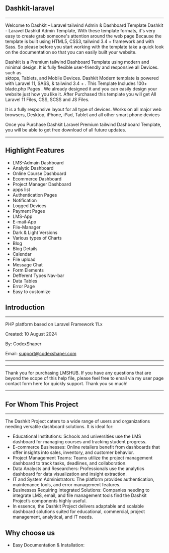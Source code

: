 ## Dashkit-laravel

---

Welcome to Dashkit – Laravel tailwind Admin & Dashboard Template
Dashkit - Laravel Dashkit Admin Template, With these template formats, it's very easy to create grab someone's attention around the web page Because the template is built using HTML5, CSS3, tailwind 3.4 + framework and with Sass. So please before you start working with the template take a quick look on the documentation so that you can easily built your website.

Dashkit is a Premium tailwind Dashboard Template using modern and minimal design. It is fully flexible user-friendly and responsive all Devices. such as  
sktops, Tablets, and Mobile Devices. Dashkit Modern template is powered with Laravel 11, SASS, & tailwind 3.4 + . This Template Includes 100+ blade.php Pages . We already designed it and you can easily design your website just how you like it. After Purchased this template you will get All Laravel 11 Files, CSS, SCSS and JS Files.

It is a fully responsive layout for all type of devices. Works on all major web browsers, Desktop, iPhone, iPad, Tablet and all other smart phone devices

Once you Purchase Dashkit Laravel Premium tailwind Dashboard Template, you will be able to get free download of all future updates.

---

## Highlight Features

- LMS-Admain Dashboard
- Analytic Dashboard
- Online Course Dashboard
- Ecommerce Dashboard
- Project Manager Dashboard
- apps list
- Authentication Pages
- Notification
- Logged Devices
- Payment Pages
- LMS-App
- E-mail-App
- File-Manager
- Dark & Light Versions
- Various types of Charts
- Blog
- Blog Details
- Calendar
- File upload
- Message Chat
- Form Elements
- Defferent Types Nav-bar
- Data Tables
- Error Page
- Easy to customize

## Introduction

---

PHP platform based on Laravel Framework 11.x

Created: 10 August 2024

By: CodexShaper

Email: support@codexshaper.com

---

---

Thank you for purchasing LMSHUB. If you have any questions that are beyond the scope of this help file, please feel free to email via my user page contact form here for quickly support. Thank you so much!

---

## For Whom This Project

---

The Dashkit Project caters to a wide range of users and organizations needing versatile dashboard solutions. It is ideal for:

- Educational Institutions: Schools and universities use the LMS dashboard for managing courses and tracking student progress.
- E-commerce Businesses: Online retailers benefit from dashboards that offer insights into sales, inventory, and customer behavior.
- Project Management Teams: Teams utilize the project management dashboard to track tasks, deadlines, and collaboration.
- Data Analysts and Researchers: Professionals use the analytics dashboard for data visualization and insight extraction.
- IT and System Administrators: The platform provides authentication, maintenance tools, and error management features.
- Businesses Requiring Integrated Solutions: Companies needing to integrate LMS, email, and file management tools find the Dashkit Project’s components highly useful.
- In essence, the Dashkit Project delivers adaptable and scalable dashboard solutions suited for educational, commercial, project management, analytical, and IT needs.

## Why choose us

- Easy Documentation & Installation:
